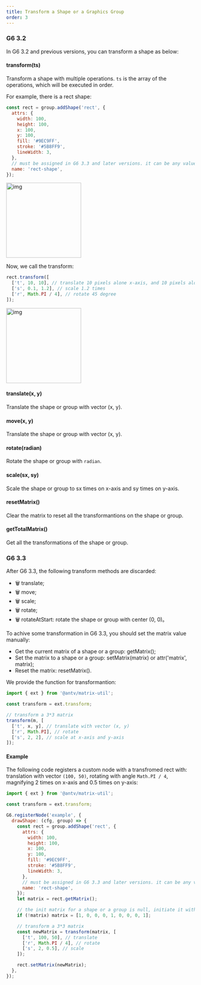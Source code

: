 ```yaml
---
title: Transform a Shape or a Graphics Group
order: 3
---
```


### G6 3.2

In G6 3.2 and previous versions, you can transform a shape as below:

#### transform(ts)

Transform a shape with multiple operations. `ts` is the array of the operations, which will be executed in order.

For example, there is a rect shape:

```javascript
const rect = group.addShape('rect', {
  attrs: {
    width: 100,
    height: 100,
    x: 100,
    y: 100,
    fill: '#9EC9FF',
    stroke: '#5B8FF9',
    lineWidth: 3,
  },
  // must be assigned in G6 3.3 and later versions. it can be any value you want
  name: 'rect-shape',
});
```

<img src='https://gw.alipayobjects.com/mdn/rms_f8c6a0/afts/img/A*lkUoTp5xXmoAAAAAAAAAAABkARQnAQ' width='200' alt='img'/>

Now, we call the transform:

```javascript
rect.transform([
  ['t', 10, 10], // translate 10 pixels alone x-axis, and 10 pixels alone y-axis
  ['s', 0.1, 1.2], // scale 1.2 times
  ['r', Math.PI / 4], // rotate 45 degree
]);
```

<img src='https://gw.alipayobjects.com/mdn/rms_f8c6a0/afts/img/A*jN3HQbHZ4dIAAAAAAAAAAABkARQnAQ' width='200' alt='img'/>

#### translate(x, y)

Translate the shape or group with vector (x, y).

#### move(x, y)

Translate the shape or group with vector (x, y).

#### rotate(radian)

Rotate the shape or group with `radian`.

#### scale(sx, sy)

Scale the shape or group to sx times on x-axis and sy times on y-axis.

#### resetMatrix()

Clear the matrix to reset all the transformantions on the shape or group.

#### getTotalMatrix()

Get all the transformations of the shape or group.

### G6 3.3

After G6 3.3, the following transform methods are discarded:

- 🗑 translate;
- 🗑 move;
- 🗑 scale;
- 🗑 rotate;
- 🗑 rotateAtStart: rotate the shape or group with center (0, 0)。

To achive some transformation in G6 3.3, you should set the matrix value manually:

- Get the current matrix of a shape or a group: getMatrix();
- Set the matrix to a shape or a group: setMatrix(matrix) or attr('matrix', matrix);
- Reset the matrix: resetMatrix().

We provide the function for transformantion:

```javascript
import { ext } from '@antv/matrix-util';

const transform = ext.transform;

// transform a 3*3 matrix
transform(m, [
  ['t', x, y], // translate with vector (x, y)
  ['r', Math.PI], // rotate
  ['s', 2, 2], // scale at x-axis and y-axis
]);
```

#### Example

The following code registers a custom node with a transfromed rect with: translation with vector `(100, 50)`, rotating with angle `Math.PI / 4`, magnifying 2 times on x-axis and 0.5 times on y-axis:

```javascript
import { ext } from '@antv/matrix-util';

const transform = ext.transform;

G6.registerNode('example', {
  drawShape: (cfg, group) => {
    const rect = group.addShape('rect', {
      attrs: {
        width: 100,
        height: 100,
        x: 100,
        y: 100,
        fill: '#9EC9FF',
        stroke: '#5B8FF9',
        lineWidth: 3,
      },
      // must be assigned in G6 3.3 and later versions. it can be any value you want
      name: 'rect-shape',
    });
    let matrix = rect.getMatrix();

    // the init matrix for a shape or a group is null, initiate it with unit matrix
    if (!matrix) matrix = [1, 0, 0, 0, 1, 0, 0, 0, 1];

    // transform a 3*3 matrix
    const newMatrix = transform(matrix, [
      ['t', 100, 50], // translate
      ['r', Math.PI / 4], // rotate
      ['s', 2, 0.5], // scale
    ]);

    rect.setMatrix(newMatrix);
  },
});
```
